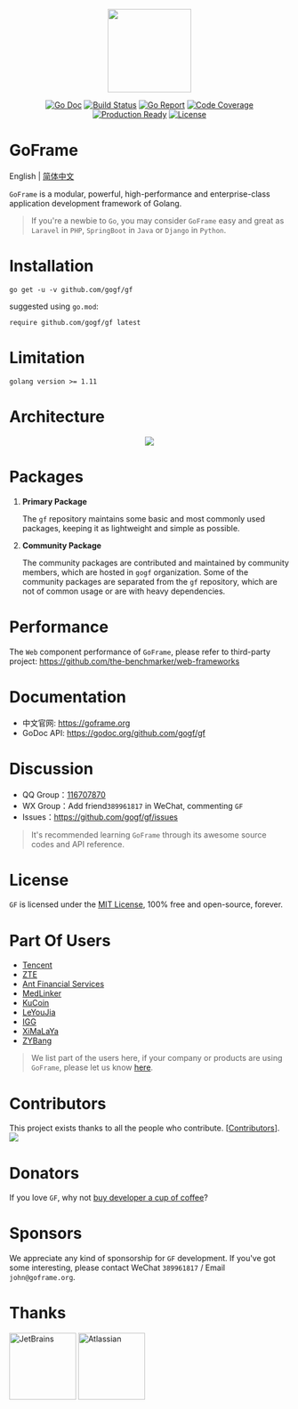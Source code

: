 <p align="center">
<a href="https://goframe.org" target="_blank">
<img src="https://goframe.org/download/thumbnails/3670188/logo.png" width="150">
</a></p>

<p align="center">
<a href="https://godoc.org/github.com/gogf/gf"><img src="https://godoc.org/github.com/gogf/gf?status.svg" alt="Go Doc"></a>
<a href="https://travis-ci.com/github/gogf/gf"><img src="https://travis-ci.com/gogf/gf.svg?branch=master" alt="Build Status"></a>
<a href="https://goreportcard.com/report/github.com/gogf/gf"><img src="https://goreportcard.com/badge/github.com/gogf/gf?v=1" alt="Go Report"></a>
<a href="https://codecov.io/gh/gogf/gf/branch/master"><img src="https://codecov.io/gh/gogf/gf/branch/master/graph/badge.svg" alt="Code Coverage"></a>
<a href="https://github.com/gogf/gf"><img src="https://img.shields.io/badge/production-ready-blue.svg" alt="Production Ready"></a>
<a href="https://github.com/gogf/gf"><img src="https://img.shields.io/github/license/gogf/gf.svg?style=flat" alt="License"></a>
</p>


# GoFrame

English | [简体中文](README_ZH.MD)

`GoFrame` is a modular, powerful, high-performance and enterprise-class application development framework 
of Golang. 

> If you're a newbie to `Go`, you may consider `GoFrame` easy and great as `Laravel` in `PHP`, `SpringBoot` in `Java` or `Django` in `Python`.

# Installation
```
go get -u -v github.com/gogf/gf
```
suggested using `go.mod`:
```
require github.com/gogf/gf latest
```

# Limitation
```
golang version >= 1.11
```

# Architecture
<div align=center>
<img src="https://goframe.org/download/attachments/1114119/arch.png"/>
</div>

# Packages
1. **Primary Package**

    The `gf` repository maintains some basic and most commonly used packages, keeping it as lightweight and simple as possible. 

1. **Community Package**

    The community packages are contributed and maintained by community members, which are hosted in `gogf` organization. Some of the community packages are separated from the `gf` repository, which are not of common usage or are with heavy dependencies. 

# Performance

The `Web` component performance of `GoFrame`, please refer to third-party project: https://github.com/the-benchmarker/web-frameworks



# Documentation

* 中文官网: https://goframe.org
* GoDoc API: https://godoc.org/github.com/gogf/gf


# Discussion
- QQ Group：[116707870](//shang.qq.com/wpa/qunwpa?idkey=195f91eceeb5d7fa76009b7cd5a4641f70bf4897b7f5a520635eb26ff17adfe7)
- WX Group：Add friend`389961817` in WeChat, commenting `GF`
- Issues：https://github.com/gogf/gf/issues

> It's recommended learning `GoFrame` through its awesome source codes and API reference.

# License

`GF` is licensed under the [MIT License](LICENSE), 100% free and open-source, forever.

# Part Of Users

- [Tencent](https://www.tencent.com/)
- [ZTE](https://www.zte.com.cn/china/)
- [Ant Financial Services](https://www.antfin.com/)
- [MedLinker](https://www.medlinker.com/)
- [KuCoin](https://www.kucoin.io/)
- [LeYouJia](https://www.leyoujia.com/)
- [IGG](https://igg.com)
- [XiMaLaYa](https://www.ximalaya.com)
- [ZYBang](https://www.zybang.com/)

> We list part of the users here, if your company or products are using `GoFrame`, please let us know [here](https://goframe.org/pages/viewpage.action?pageId=1114415).


# Contributors
This project exists thanks to all the people who contribute. [[Contributors](https://github.com/gogf/gf/graphs/contributors)].
<a href="https://github.com/gogf/gf/graphs/contributors"><img src="https://opencollective.com/goframe/contributors.svg?width=890&button=false" /></a>


# Donators

If you love `GF`, why not [buy developer a cup of coffee](https://goframe.org/pages/viewpage.action?pageId=1115633)?

# Sponsors
We appreciate any kind of sponsorship for `GF` development. If you've got some interesting, please contact WeChat `389961817` / Email `john@goframe.org`.



# Thanks
<a href="https://www.jetbrains.com/?from=GoFrame"><img src="https://goframe.org/download/thumbnails/1114119/jetbrains.png" height="120" alt="JetBrains"/></a>
<a href="https://www.atlassian.com/?from=GoFrame"><img src="https://goframe.org/download/attachments/1114119/atlassian.jpg" height="120" alt="Atlassian"/></a>











